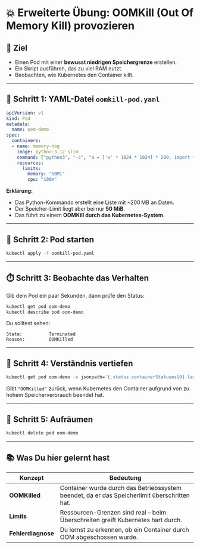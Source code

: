 # 💥 **Erweiterte Übung: OOMKill (Out Of Memory Kill) provozieren**

## 🎯 Ziel

* Einen Pod mit einer **bewusst niedrigen Speichergrenze** erstellen.
* Ein Skript ausführen, das zu viel RAM nutzt.
* Beobachten, wie Kubernetes den Container killt.

---

## 📁 Schritt 1: YAML-Datei `oomkill-pod.yaml`

```yaml
apiVersion: v1
kind: Pod
metadata:
  name: oom-demo
spec:
  containers:
  - name: memory-hog
    image: python:3.12-slim
    command: ["python3", "-c", "a = ['x' * 1024 * 1024] * 200; import time; time.sleep(30)"]
    resources:
      limits:
        memory: "50Mi"
        cpu: "100m"
```

**Erklärung:**

* Das Python-Kommando erstellt eine Liste mit \~200 MB an Daten.
* Der Speicher-Limit liegt aber bei nur **50 MiB**.
* Das führt zu einem **OOMKill durch das Kubernetes-System**.

---

## 🚀 Schritt 2: Pod starten

```bash
kubectl apply -f oomkill-pod.yaml
```

---

## ⏱️ Schritt 3: Beobachte das Verhalten

Gib dem Pod ein paar Sekunden, dann prüfe den Status:

```bash
kubectl get pod oom-demo
kubectl describe pod oom-demo
```

Du solltest sehen:

```
State:          Terminated
Reason:         OOMKilled
```

---

## 🧠 Schritt 4: Verständnis vertiefen

```bash
kubectl get pod oom-demo -o jsonpath='{.status.containerStatuses[0].lastState.terminated.reason}'
```

Gibt `"OOMKilled"` zurück, wenn Kubernetes den Container aufgrund von zu hohem Speicherverbrauch beendet hat.

---

## 🧹 Schritt 5: Aufräumen

```bash
kubectl delete pod oom-demo
```

---

## 📚 Was Du hier gelernt hast

| Konzept            | Bedeutung                                                                                    |
| ------------------ | -------------------------------------------------------------------------------------------- |
| **OOMKilled**      | Container wurde durch das Betriebssystem beendet, da er das Speicherlimit überschritten hat. |
| **Limits**         | Ressourcen-Grenzen sind real – beim Überschreiten greift Kubernetes hart durch.              |
| **Fehlerdiagnose** | Du lernst zu erkennen, ob ein Container durch OOM abgeschossen wurde.                        |
